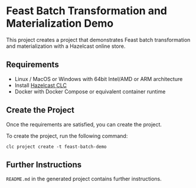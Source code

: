 # Feast Batch Transformation and Materialization Demo

This project creates a project that demonstrates Feast batch transformation and materialization with a Hazelcast online store.

## Requirements

* Linux / MacOS or Windows with 64bit Intel/AMD or ARM architecture
* Install [Hazelcast CLC](https://docs.hazelcast.com/clc/latest/install-clc)
* Docker with Docker Compose or equivalent container runtime

## Create the Project

Once the requirements are satisfied, you can create the project.

To create the project, run the following command:

```
clc project create -t feast-batch-demo
```

## Further Instructions

`README.md` in the generated project contains further instructions.

